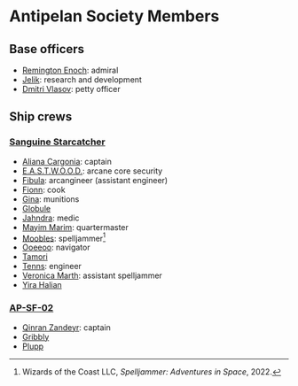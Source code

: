 # Antipelan Society Members

## Base officers

- [Remington Enoch](remington-enoch.md): admiral
- [Jelik](jelik.md): research and development
- [Dmitri Vlasov](dmitri-vlasov.md): petty officer

## Ship crews

### [Sanguine Starcatcher](../fleet/ap-sf-01-sanguine-starcatcher.md)

- [Aliana Cargonia](aliana-cargonia.md): captain
- [E.A.S.T.W.O.O.D.](eastwood.md): arcane core security
- [Fibula](fibula.md): arcangineer (assistant engineer)
- [Fionn](fionn.md): cook
- [Gina](gina.md): munitions
- [Globule](globule.md)
- [Jahndra](jahndra.md): medic
- [Mayim Marim](mayim-marim.md): quartermaster
- [Moobles](moobles.md): spelljammer[^🛸]
- [Ooeeoo](ooeeoo.md): navigator
- [Tamori](tamori.md)
- [Tenns](tenns.md): engineer
- [Veronica Marth](veronica-marth.md): assistant spelljammer
- [Yira Halian](yira-halian.md)

### [AP-SF-02](../fleet/ap-sf-02.md)

- [Qinran Zandeyr](qinran-zandeyr.md): captain
- [Gribbly](gribbly.md)
- [Plupp](plupp.md)

[^🛸]: Wizards of the Coast LLC, _Spelljammer: Adventures in Space_, 2022.

